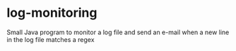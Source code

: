 log-monitoring
==============

Small Java program to monitor a log file and send an e-mail when a new line in the log file matches a regex